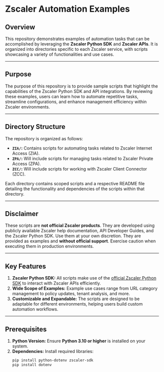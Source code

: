 # Zscaler Automation Examples

## Overview

This repository demonstrates examples of automation tasks that can be accomplished by leveraging the **Zscaler Python SDK** and **Zscaler APIs**. It is organized into directories specific to each Zscaler service, with scripts showcasing a variety of functionalities and use cases.

---

## Purpose

The purpose of this repository is to provide sample scripts that highlight the capabilities of the Zscaler Python SDK and API integrations. By reviewing these examples, users can learn how to automate repetitive tasks, streamline configurations, and enhance management efficiency within Zscaler environments.

---

## Directory Structure

The repository is organized as follows:
- **`ZIA/`:** Contains scripts for automating tasks related to Zscaler Internet Access (ZIA).
- **`ZPA/`:** Will include scripts for managing tasks related to Zscaler Private Access (ZPA).
- **`ZCC/`:** Will include scripts for working with Zscaler Client Connector (ZCC).

Each directory contains scoped scripts and a respective README file detailing the functionality and dependencies of the scripts within that directory.

---

## Disclaimer

These scripts are **not official Zscaler products**. They are developed using publicly available Zscaler help documentation, API Developer Guides, and the Zscaler Python SDK. Use them at your own discretion. They are provided as examples and **without official support**. Exercise caution when executing them in production environments.

---

## Key Features

1. **Zscaler Python SDK:** All scripts make use of the [official Zscaler Python SDK](https://github.com/zscaler/zscaler-sdk-python) to interact with Zscaler APIs efficiently.
2. **Wide Scope of Examples:** Example use cases range from URL category management to policy updates, tenant analysis, and more.
3. **Customizable and Expandable:** The scripts are designed to be adaptable for different environments, helping users build custom automation workflows.

---

## Prerequisites

1. **Python Version:** Ensure **Python 3.10 or higher** is installed on your system.
2. **Dependencies:** Install required libraries:
   ```bash
   pip install python-dotenv zscaler-sdk
   pip install dotenv
